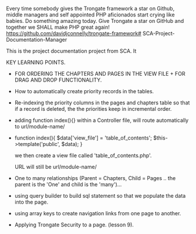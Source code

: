 Every time somebody gives the Trongate framework a star on Github, middle managers and self appointed PHP aficionados start crying like babies.  Do something amazing today.  Give Trongate a star on GitHub and together we SHALL make PHP great again!  https://github.com/davidjconnelly/trongate-framework# SCA-Project-Documentation-Manager

This is the project documentation project from SCA. It

KEY LEARNING POINTS.  

* FOR ORDERING THE CHAPTERS AND PAGES IN THE VIEW FILE + FOR DRAG AND DROP FUNCTIONALITY.

* How to automatically create priority records in the tables.

* Re-indexing the priority columns in the pages and chapters table so that if a record is deleted, the the priorities keep in incremental order.

* adding function index(){} within a Controller file, will route automatically to url/module-name/

*  function index(){
        $data['view_file'] = 'table_of_contents';
        $this->template('public', $data);
    }

    we then create a view file called 'table_of_contents.php'.

    URL will still be url/module-name/

* One to many relationships (Parent = Chapters, Child = Pages .. the parent is the 'One' and child is the 'many')...

* using query builder to build sql statement so that we populate the data into the page.

* using array keys to create navigation links from one page to another.

* Applying Trongate Security to a page. (lesson 9).

